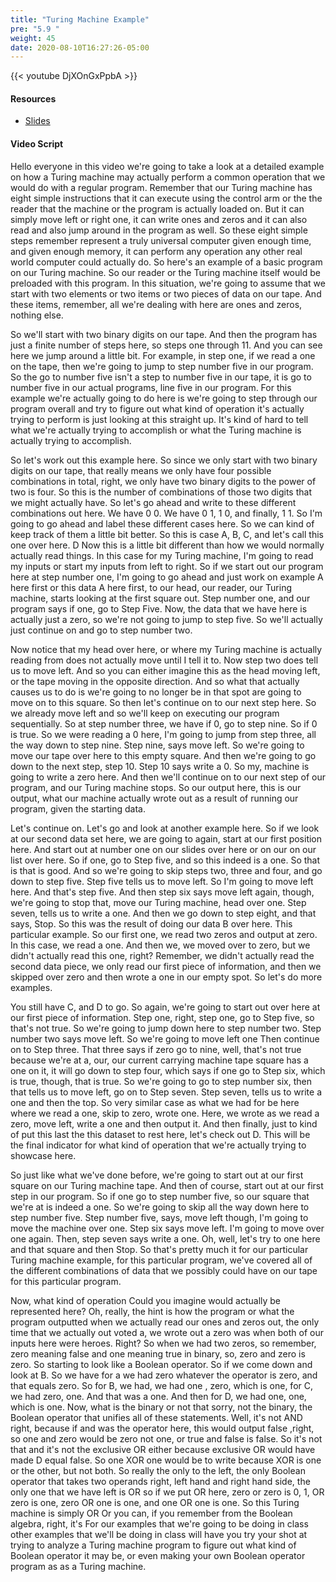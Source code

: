 ```yaml
---
title: "Turing Machine Example"
pre: "5.9 "
weight: 45
date: 2020-08-10T16:27:26-05:00
---
```


{{< youtube DjXOnGxPpbA >}}

#### Resources

* [Slides](../slides/5-UniversalComputers.pdf)

#### Video Script

Hello everyone in this video we're going to take a look at a detailed example on how a Turing machine may actually perform a common operation that we would do with a regular program. Remember that our Turing machine has eight simple instructions that it can execute using the control arm or the the reader that the machine or the program is actually loaded on. But it can simply move left or right one, it can write ones and zeros and it can also read and also jump around in the program as well. So these eight simple steps remember represent a truly universal computer given enough time, and given enough memory, it can perform any operation any other real world computer could actually do. So here's an example of a basic program on our Turing machine. So our reader or the Turing machine itself would be preloaded with this program. In this situation, we're going to assume that we start with two elements or two items or two pieces of data on our tape. And these items, remember, all we're dealing with here are ones and zeros, nothing else. 

So we'll start with two binary digits on our tape. And then the program has just a finite number of steps here, so steps one through 11. And you can see here we jump around a little bit. For example, in step one, if we read a one on the tape, then we're going to jump to step number five in our program. So the go to number five isn't a step to number five in our tape, it is go to number five in our actual programs, line five in our program. For this example we're actually going to do here is we're going to step through our program overall and try to figure out what kind of operation it's actually trying to perform is just looking at this straight up. It's kind of hard to tell what we're actually trying to accomplish or what the Turing machine is actually trying to accomplish. 

So let's work out this example here. So since we only start with two binary digits on our tape, that really means we only have four possible combinations in total, right, we only have two binary digits to the power of two is four. So this is the number of combinations of those two digits that we might actually have. So let's go ahead and write to these different combinations out here. We have 0 0. We have 0 1, 1 0, and finally, 1 1. So I'm going to go ahead and label these different cases here. So we can kind of keep track of them a little bit better. So this is case A, B, C, and let's call this one over here. D Now this is a little bit different than how we would normally actually read things. In this case for my Turing machine, I'm going to read my inputs or start my inputs from left to right. So if we start out our program here at step number one, I'm going to go ahead and just work on example A here first or this data A here first, to our head, our reader, our Turing machine, starts looking at the first square out. Step number one, and our program says if one, go to Step Five. Now, the data that we have here is actually just a zero, so we're not going to jump to step five. So we'll actually just continue on and go to step number two. 

Now notice that my head over here, or where my Turing machine is actually reading from does not actually move until I tell it to. Now step two does tell us to move left. And so you can either imagine this as the head moving left, or the tape moving in the opposite direction. And so what that actually causes us to do is we're going to no longer be in that spot are going to move on to this square. So then let's continue on to our next step here. So we already move left and so we'll keep on executing our program sequentially. So at step number three, we have if 0, go to step nine. So if 0 is true. So we were reading a 0 here, I'm going to jump from step three, all the way down to step nine. Step nine, says move left. So we're going to move our tape over here to this empty square. And then we're going to go down to the next step, step 10. Step 10 says write a 0. So my, machine is going to write a zero here. And then we'll continue on to our next step of our program, and our Turing machine stops. So our output here, this is our output, what our machine actually wrote out as a result of running our program, given the starting data. 

Let's continue on. Let's go and look at another example here. So if we look at our second data set here, we are going to again, start at our first position here. And start out at number one on our slides over here or on our on our list over here. So if one, go to Step five, and so this indeed is a one. So that is that is good. And so we're going to skip steps two, three and four, and go down to step five. Step five tells us to move left. So I'm going to move left here. And that's step five. And then step six says move left again, though, we're going to stop that, move our Turing machine, head over one. Step seven, tells us to write a one. And then we go down to step eight, and that says, Stop. So this was the result of doing our data B over here. This particular example. So our first one, we read two zeros and output at zero. In this case, we read a one. And then we, we moved over to zero, but we didn't actually read this one, right? Remember, we didn't actually read the second data piece, we only read our first piece of information, and then we skipped over zero and then wrote a one in our empty spot. So let's do more examples. 

You still have C, and D to go. So again, we're going to start out over here at our first piece of information. Step one, right, step one, go to Step five, so that's not true. So we're going to jump down here to step number two. Step number two says move left. So we're going to move left one Then continue on to Step three. That three says if zero go to nine, well, that's not true because we're at a, our, our current carrying machine tape square has a one on it, it will go down to step four, which says if one go to Step six, which is true, though, that is true. So we're going to go to step number six, then that tells us to move left, go on to Step seven. Step seven, tells us to write a one and then the top. So very similar case as what we had for be here where we read a one, skip to zero, wrote one. Here, we wrote as we read a zero, move left, write a one and then output it. And then finally, just to kind of put this last the this dataset to rest here, let's check out D. This will be the final indicator for what kind of operation that we're actually trying to showcase here. 

So just like what we've done before, we're going to start out at our first square on our Turing machine tape. And then of course, start out at our first step in our program. So if one go to step number five, so our square that we're at is indeed a one. So we're going to skip all the way down here to step number five. Step number five, says, move left though, I'm going to move the machine over one. Step six says move left. I'm going to move over one again. Then, step seven says write a one. Oh, well, let's try to one here and that square and then Stop. So that's pretty much it for our particular Turing machine example, for this particular program, we've covered all of the different combinations of data that we possibly could have on our tape for this particular program. 

Now, what kind of operation Could you imagine would actually be represented here? Oh, really, the hint is how the program or what the program outputted when we actually read our ones and zeros out, the only time that we actually out voted a, we wrote out a zero was when both of our inputs here were heroes. Right? So when we had two zeros, so remember, zero meaning false and one meaning true in binary, so, zero and zero is zero. So starting to look like a Boolean operator. So if we come down and look at B. So we have for a we had zero whatever the operator is zero, and that equals zero. So for B, we had, we had one , zero, which is one, for C, we had zero, one. And that was a one. And then for D, we had one, one, which is one. Now, what is the binary or not that sorry, not the binary, the Boolean operator that unifies all of these statements. Well, it's not AND right, because if and was the operator here, this would output false ,right, so one and zero would be zero not one, or true and false is false. So it's not that and it's not the exclusive OR either because exclusive OR would have made D equal false. So one XOR one would be to write because XOR is one or the other, but not both. So really the only to the left, the only Boolean operator that takes two operands right, left hand and right hand side, the only one that we have left is OR so if we put OR here, zero or zero is 0, 1, OR zero is one, zero OR one is one, and one OR one is one. So this Turing machine is simply OR Or you can, if you remember from the Boolean algebra, right, it's For our examples that we're going to be doing in class other examples that we'll be doing in class will have you try your shot at trying to analyze a Turing machine program to figure out what kind of Boolean operator it may be, or even making your own Boolean operator program as as a Turing machine.